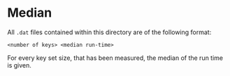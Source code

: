 # Median #

All `.dat` files contained within this directory are of the following format:

	<number of keys> <median run-time>

For every key set size, that has been measured, the median of the run time is given.

